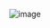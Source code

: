 ![image](https://github.com/mynameisleesiwon/coding_text_javascript/assets/101630961/aa763ddf-151d-40b4-9f9e-90ca1d0add08)
